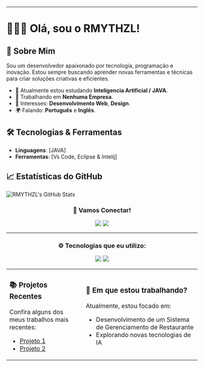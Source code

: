 
---

# 🙎🏻‍♂️ Olá, sou o RMYTHZL!

## 🦾 Sobre Mim

Sou um desenvolvedor apaixonado por tecnologia, programação e inovação. Estou sempre buscando aprender novas ferramentas e técnicas para criar soluções criativas e eficientes.

- 🌱 Atualmente estou estudando **Inteligencia Artificial / JAVA**.
- 💼 Trabalhando em **Nenhuma Empresa**.
- 🎯 Interesses: **Desenvolvimento Web**, **Design**.
- 🌍 Falando: **Português** e **Inglês**.

## 🛠️ Tecnologias & Ferramentas

- **Linguagens**: [JAVA]
- **Ferramentas**: [Vs Code, Eclipse & Intelij]

## 📈 Estatísticas do GitHub

![RMYTHZL's GitHub Stats](https://github-readme-stats.vercel.app/api?username=RMYTHZL&show_icons=true&theme=dark)

<div align="center">
  <h3>📲 Vamos Conectar!</h3>
  <a href="[https://linkedin.com/in/seu-linkedin](https://www.linkedin.com/in/rian-gabriel-p-b-9520522aa/)"><img src="https://img.shields.io/badge/-LinkedIn-blue?style=flat&logo=linkedin"></a>
  <a href="mailto:suportermyth@gmail.com"><img src="https://img.shields.io/badge/-Email-red?style=flat&logo=gmail"></a>
</div>

---
<div align="center">
  <h3>⚙️ Tecnologias que eu utilizo:</h3>
  <p>
    <img src="https://img.shields.io/badge/-JavaScript-yellow?style=flat&logo=javascript" />
    <img src="https://img.shields.io/badge/-Java-orange?style=flat&logo=java" />
</div>

<div align="center">
  <table>
    <tr>
      <td>
        <h3>📚 Projetos Recentes</h3>
        <p>Confira alguns dos meus trabalhos mais recentes:</p>
        <ul>
          <li><a href="[https://github.com/projeto-1](https://github.com/rmythzl/dio-trilha-java-basico-conta-bancaria)">Projeto 1</a></li>
          <li><a href="[https://github.com/projeto-2](https://github.com/rmythzl/Desafio-dio-contador)">Projeto 2</a></li>
        </ul>
      </td>
      <td>
        <h3>🚀 Em que estou trabalhando?</h3>
        <p>Atualmente, estou focado em:</p>
        <ul>
          <li>Desenvolvimento de um Sistema de Gerenciamento de Restaurante</li>
          <li>Explorando novas tecnologias de IA</li>
        </ul>
      </td>
    </tr>
  </table>
</div>

